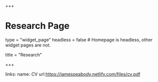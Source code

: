 +++
# Research Page
type = "widget_page"
headless = false  # Homepage is headless, other widget pages are not.

title = "Research"

+++

links:
  name: CV
  url:https://jamespeabody.netlify.com/files/cv.pdf
